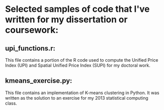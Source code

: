 
Selected samples of code that I've written for my dissertation or coursework:
==============================================================================

upi_functions.r:
----------------
This file contains a portion of the R code used to compute the Unified Price Index (UPI) and Spatial Unified Price Index (SUPI) for my doctoral work. 

kmeans_exercise.py:
-------------------
This file contains an implementation of K-means clustering in Python. It was written as the solution to an exercise for my 2013 statistical computing class.

